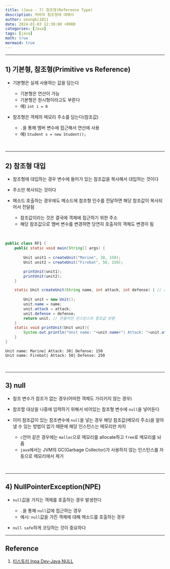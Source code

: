 ```yaml
---
title: (Java - 7) 참조형(Reference Type)
description: 자바의 참조형에 대해서
author: seungki1011
date: 2024-01-03 12:30:00 +0900
categories: [Java]
tags: [java]
math: true
mermaid: true
---
```


---

## 1) 기본형, 참조형(Primitive vs Reference)

* 기본형은 실제 사용하는 값을 담는다
  * 기본형은 연산이 가능
  * 기본형은 원시형이라고도 부른다
  * 예) `int i = 0` 



* 참조형은 객체의 메모리 주소를 담는다(참조값)
  * ```.```을 통해 멤버 변수에 접근해서 연산에 사용
  * 예) `Student s = new Student();`

<br>

---

## 2) 참조형 대입

* 참조형에 대입하는 경우 변수에 들어가 있는 참조값을 복사해서 대입하는 것이다
* 주소만 복사되는 것이다



* 메소드 호출하는 경우에도 메소드에 참조형 인수를 전달하면 해당 참조값이 복사되어서 전달됨
  * 참조값이라는 것은 결국에 객체에 접근하기 위한 주소
  * 해당 참조값으로 멤버 변수를 변경하면 당연히 호출자의 객체도 변경이 됨

<br>

```java
public class RF1 {
    public static void main(String[] args) {
      
        Unit unit1 = createUnit("Marine", 30, 150);
        Unit unit2 = createUnit("Firebat", 50, 250);

        printUnit(unit1);
        printUnit(unit2);
    }

    static Unit createUnit(String name, int attack, int defense) { // return 타입이 Unit
        
        Unit unit = new Unit();
        unit.name = name;
        unit.attack = attack;
        unit.defense = defense;
        return unit; // 만들어진 인스턴스의 참조값 반환
    }
    static void printUnit(Unit unit){
        System.out.println("Unit name: "+unit.name+"| Attack: "+unit.attack+"| Defense: "+unit.defense);
    }
}
```

```
Unit name: Marine| Attack: 30| Defense: 150
Unit name: Firebat| Attack: 50| Defense: 250
```

<br>

---

## 3) null

* 참조 변수가 참조가 없는 경우(어떠한 객체도 가리키지 않는 경우)
* 참조할 대상을 나중에 입력하기 위해서 비어있는 참조형 변수에 ```null```을 넣어둔다



* 이미 참조값이 있는 참조변수에 ```null```을 넣는 경우 해당 참조값(메모리 주소)을 알아낼 수 있는 방법이 없기 때문에 해당 인스턴스는 메모리만 차지
  * ```c```언어 같은 경우에는 ```malloc```으로 메모리를 allocate하고 ```free```로 메모리를 놔줌
  * ```java```에서는 JVM의 GC(Garbage Collector)가 사용하지 않는 인스턴스를 자동으로 메모리에서 제거

<br>

---

## 4) NullPointerException(NPE)

* ```null```값을 가지는 객체를 호출하는 경우 발생한다
  * ```.```을 통해 ```null```값에 접근하는 경우
  * 예시: ```null```값을 가진 객체에 대해 메소드를 호출하는 경우



* `null safe`하게 코딩하는 것이 중요하다 

---

## Reference

1. [티스토리 Inpa Dev-Java NULL](https://inpa.tistory.com/entry/JAVA-%E2%98%95-%EA%B0%9C%EB%B0%9C%EC%9E%90%EB%93%A4%EC%9D%84-%EA%B4%B4%EB%A1%AD%ED%9E%88%EB%8A%94-NULL-%ED%8C%8C%ED%97%A4%EC%B9%98%EA%B8%B0)